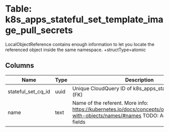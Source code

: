 
# Table: k8s_apps_stateful_set_template_image_pull_secrets
LocalObjectReference contains enough information to let you locate the referenced object inside the same namespace. +structType=atomic
## Columns
| Name        | Type           | Description  |
| ------------- | ------------- | -----  |
|stateful_set_cq_id|uuid|Unique CloudQuery ID of k8s_apps_stateful_sets table (FK)|
|name|text|Name of the referent. More info: https://kubernetes.io/docs/concepts/overview/working-with-objects/names/#names TODO: Add other useful fields|
